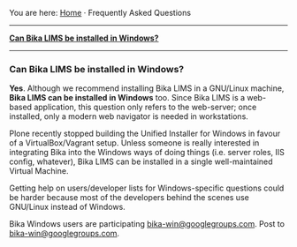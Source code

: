 You are here: [Home](https://github.com/bikalabs/Bika-LIMS/wiki) · Frequently Asked Questions
***

**[Can Bika LIMS be installed in Windows?](#can-bika-lims-be-installed-in-windows)**

***

### Can Bika LIMS be installed in Windows?
**Yes**. Although we recommend installing Bika LIMS in a GNU/Linux machine, **Bika LIMS can be installed in Windows** too. Since Bika LIMS is a web-based application, this question only refers to the web-server; once installed, only a modern web navigator is needed in workstations.

Plone recently stopped building the Unified Installer for Windows in favour of a VirtualBox/Vagrant setup.
Unless someone is really interested in integrating Bika into the Windows ways of doing things (i.e. server
roles, IIS config, whatever), Bika LIMS can be installed in a single well-maintained Virtual Machine.

Getting help on users/developer lists for Windows-specific questions could be harder because most of the developers behind the scenes use GNU/Linux instead of Windows.

Bika Windows users are participating [bika-win@googlegroups.com](bika-win@googlegroups.com). Post to [bika-win@googlegroups.com](mailto:bika-win@googlegroups.com).
